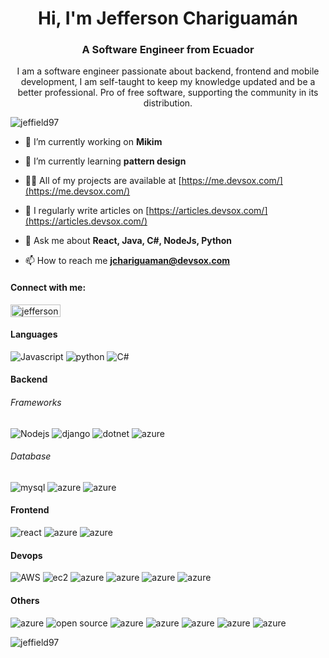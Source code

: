 <h1 align="center">Hi, I'm Jefferson Chariguamán</h1>
<h3 align="center">A Software Engineer from Ecuador</h3>
<p align="center">I am a software engineer passionate about backend, frontend and mobile development, I am self-taught to keep my knowledge updated and be a better professional. Pro of free software, supporting the community in its distribution. </p>

<p align="left"> <img src="https://komarev.com/ghpvc/?username=jeffield97&label=Profile%20views&color=0e75b6&style=flat" alt="jeffield97" /> </p>



- 🔭 I’m currently working on **Mikim**

- 🌱 I’m currently learning **pattern design**

- 👨‍💻 All of my projects are available at [https://me.devsox.com/](https://me.devsox.com/)

- 📝 I regularly write articles on [https://articles.devsox.com/](https://articles.devsox.com/)

- 💬 Ask me about **React, Java, C#, NodeJs, Python**

- 📫 How to reach me **jchariguaman@devsox.com**

<h4 align="left">Connect with me:</h4>
<p align="left">
<a href="https://linkedin.com/in/jefferson-chariguaman" target="blank"><img align="center" src="https://img.shields.io/badge/Linkedin--%230A66C2?style=flat-square&logo=linkedin" alt="jefferson-chariguaman" height="20" width="80" /></a>
</p>

<h4 align="left">Languages</h4>
<p>
  <img src="https://img.shields.io/badge/Javascript--%23F7DF1E?logo=javascript&logoColor=%23F7DF1E" alt="Javascript"/>
<img src="https://img.shields.io/badge/Python--%233776AB?logo=python" alt="python"/>
<img src="https://img.shields.io/badge/C%20sharp--%23512BD4?logo=csharp" alt="C#"/>
</p>
<h4 align="left">Backend</h4>
<h6>Frameworks</h6>
<p>
  <img src="https://img.shields.io/badge/Node--%23339933?logo=Node.js&logoColor=%23339933" alt="Nodejs"/>
  <img src="https://img.shields.io/badge/Django--%23092E20?logo=django" alt="django"/>
  <img src="https://img.shields.io/badge/Dotnet--%23512BD4?logo=dotnet" alt="dotnet"/>
  <img src="https://img.shields.io/badge/Express--%23000000?logo=express" alt="azure"/>
</p>

<h6>Database</h6>
 <p>
<img src="https://img.shields.io/badge/Mysql--%234479A1" alt="mysql"/>
<img src="https://img.shields.io/badge/Postgresql--%234169E1?logo=postgresql&labelColor=%23" alt="azure"/>
<img src="https://img.shields.io/badge/Sqlserver--%23CC2927?logo=microsoftsqlserver&labelColor=%23" alt="azure"/>
</p>

<h4 align="left">Frontend</h4>
<p>
<img src="https://img.shields.io/badge/React--%2361DAFB?logo=react" alt="react"/>
<img src="https://img.shields.io/badge/Kotlin--%237F52FF?logo=kotlin" alt="azure"/>
<img src="https://img.shields.io/badge/Vuejs--%234FC08D?logo=vuedotjs" alt="azure"/>
</p>

<h4 align="left">Devops</h4>
<p>
<img src="https://img.shields.io/badge/Amazon%20AWS--%23232F3E?logo=amazonaws" alt="AWS"/>
<img src="https://img.shields.io/badge/EC2%20Instance--%23FF9900?logo=amazonec2" alt="ec2"/>
<img src="https://img.shields.io/badge/Git--%23F05032?logo=git" alt="azure"/>
<img src="https://img.shields.io/badge/Github--%23181717?logo=github" alt="azure"/>
<img src="https://img.shields.io/badge/Docker--%232496ED?logo=docker" alt="azure"/>  
<img src="https://img.shields.io/badge/Gitlab--%23FC6D26?logo=gitlab" alt="azure"/>
</p>

<h4 align="left">Others</h4>
<p>
  <img src="https://img.shields.io/badge/Firebase--%23FFCA28?logo=firebase" alt="azure"/>
  <img src="https://img.shields.io/badge/Open%20source--%233DA639?logo=opensourceinitiative" alt="open source"/>
<img src="https://img.shields.io/badge/Slack--%234A154B?logo=slack&labelColor=%23" alt="azure"/>
<img src="https://img.shields.io/badge/Linux--%23FCC624?logo=linux" alt="azure"/>
<img src="https://img.shields.io/badge/Linkedin--%230A66C2?logo=linkedin" alt="azure"/>
<img src="https://img.shields.io/badge/Graphql--%23E10098?logo=graphql" alt="azure"/>
<img src="https://img.shields.io/badge/Postman--%23FF6C37?logo=postman" alt="azure"/>
</p>


<p><img align="left" src="https://github-readme-stats.vercel.app/api/top-langs?username=jeffield97&show_icons=true&locale=en&layout=compact" alt="jeffield97" /></p>

